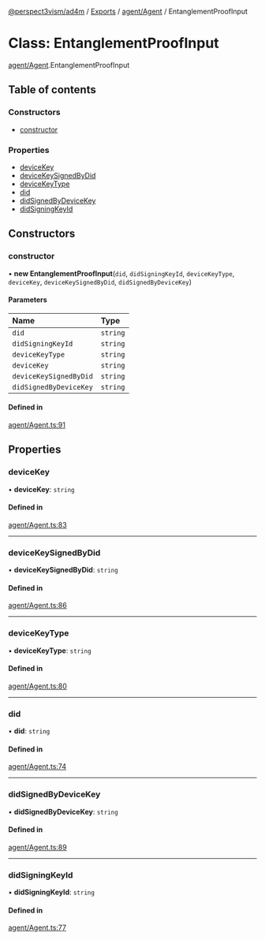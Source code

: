 [@perspect3vism/ad4m](../README.md) / [Exports](../modules.md) / [agent/Agent](../modules/agent_Agent.md) / EntanglementProofInput

# Class: EntanglementProofInput

[agent/Agent](../modules/agent_Agent.md).EntanglementProofInput

## Table of contents

### Constructors

- [constructor](agent_Agent.EntanglementProofInput.md#constructor)

### Properties

- [deviceKey](agent_Agent.EntanglementProofInput.md#devicekey)
- [deviceKeySignedByDid](agent_Agent.EntanglementProofInput.md#devicekeysignedbydid)
- [deviceKeyType](agent_Agent.EntanglementProofInput.md#devicekeytype)
- [did](agent_Agent.EntanglementProofInput.md#did)
- [didSignedByDeviceKey](agent_Agent.EntanglementProofInput.md#didsignedbydevicekey)
- [didSigningKeyId](agent_Agent.EntanglementProofInput.md#didsigningkeyid)

## Constructors

### constructor

• **new EntanglementProofInput**(`did`, `didSigningKeyId`, `deviceKeyType`, `deviceKey`, `deviceKeySignedByDid`, `didSignedByDeviceKey`)

#### Parameters

| Name | Type |
| :------ | :------ |
| `did` | `string` |
| `didSigningKeyId` | `string` |
| `deviceKeyType` | `string` |
| `deviceKey` | `string` |
| `deviceKeySignedByDid` | `string` |
| `didSignedByDeviceKey` | `string` |

#### Defined in

[agent/Agent.ts:91](https://github.com/perspect3vism/ad4m/blob/cbcbd30/src/agent/Agent.ts#L91)

## Properties

### deviceKey

• **deviceKey**: `string`

#### Defined in

[agent/Agent.ts:83](https://github.com/perspect3vism/ad4m/blob/cbcbd30/src/agent/Agent.ts#L83)

___

### deviceKeySignedByDid

• **deviceKeySignedByDid**: `string`

#### Defined in

[agent/Agent.ts:86](https://github.com/perspect3vism/ad4m/blob/cbcbd30/src/agent/Agent.ts#L86)

___

### deviceKeyType

• **deviceKeyType**: `string`

#### Defined in

[agent/Agent.ts:80](https://github.com/perspect3vism/ad4m/blob/cbcbd30/src/agent/Agent.ts#L80)

___

### did

• **did**: `string`

#### Defined in

[agent/Agent.ts:74](https://github.com/perspect3vism/ad4m/blob/cbcbd30/src/agent/Agent.ts#L74)

___

### didSignedByDeviceKey

• **didSignedByDeviceKey**: `string`

#### Defined in

[agent/Agent.ts:89](https://github.com/perspect3vism/ad4m/blob/cbcbd30/src/agent/Agent.ts#L89)

___

### didSigningKeyId

• **didSigningKeyId**: `string`

#### Defined in

[agent/Agent.ts:77](https://github.com/perspect3vism/ad4m/blob/cbcbd30/src/agent/Agent.ts#L77)
